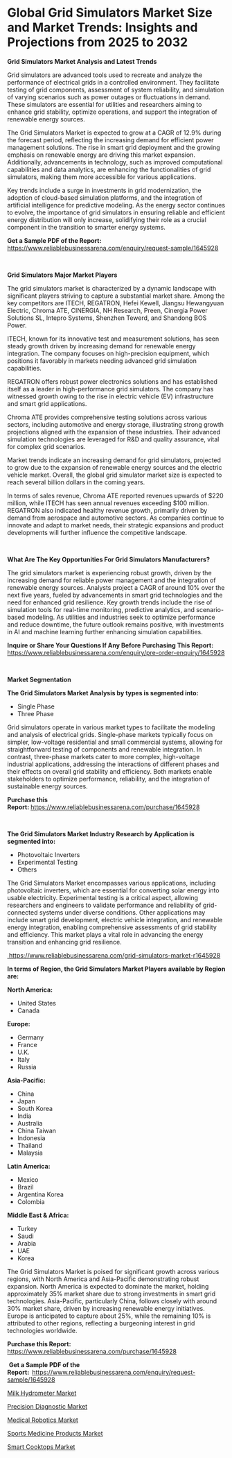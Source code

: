 <p><h1>Global Grid Simulators Market Size and Market Trends: Insights and Projections from 2025 to 2032</h1></p><p><strong>Grid Simulators Market Analysis and Latest Trends</strong></p>
<p><p>Grid simulators are advanced tools used to recreate and analyze the performance of electrical grids in a controlled environment. They facilitate testing of grid components, assessment of system reliability, and simulation of varying scenarios such as power outages or fluctuations in demand. These simulators are essential for utilities and researchers aiming to enhance grid stability, optimize operations, and support the integration of renewable energy sources.</p><p>The Grid Simulators Market is expected to grow at a CAGR of 12.9% during the forecast period, reflecting the increasing demand for efficient power management solutions. The rise in smart grid deployment and the growing emphasis on renewable energy are driving this market expansion. Additionally, advancements in technology, such as improved computational capabilities and data analytics, are enhancing the functionalities of grid simulators, making them more accessible for various applications.</p><p>Key trends include a surge in investments in grid modernization, the adoption of cloud-based simulation platforms, and the integration of artificial intelligence for predictive modeling. As the energy sector continues to evolve, the importance of grid simulators in ensuring reliable and efficient energy distribution will only increase, solidifying their role as a crucial component in the transition to smarter energy systems.</p></p>
<p><strong>Get a Sample PDF of the Report:&nbsp;</strong> <a href="https://www.reliablebusinessarena.com/enquiry/request-sample/1645928?utm_campaign=2195&utm_medium=2&utm_source=Github&utm_content=ia&utm_term=10042025&utm_id=grid-simulators">https://www.reliablebusinessarena.com/enquiry/request-sample/1645928</a></p>
<p>&nbsp;</p>
<p><strong>Grid Simulators Major Market Players</strong></p>
<p><p>The grid simulators market is characterized by a dynamic landscape with significant players striving to capture a substantial market share. Among the key competitors are ITECH, REGATRON, Hefei Kewell, Jiangsu Hewangyuan Electric, Chroma ATE, CINERGIA, NH Research, Preen, Cinergia Power Solutions SL, Intepro Systems, Shenzhen Tewerd, and Shandong BOS Power.</p><p>ITECH, known for its innovative test and measurement solutions, has seen steady growth driven by increasing demand for renewable energy integration. The company focuses on high-precision equipment, which positions it favorably in markets needing advanced grid simulation capabilities.</p><p>REGATRON offers robust power electronics solutions and has established itself as a leader in high-performance grid simulators. The company has witnessed growth owing to the rise in electric vehicle (EV) infrastructure and smart grid applications.</p><p>Chroma ATE provides comprehensive testing solutions across various sectors, including automotive and energy storage, illustrating strong growth projections aligned with the expansion of these industries. Their advanced simulation technologies are leveraged for R&D and quality assurance, vital for complex grid scenarios.</p><p>Market trends indicate an increasing demand for grid simulators, projected to grow due to the expansion of renewable energy sources and the electric vehicle market. Overall, the global grid simulator market size is expected to reach several billion dollars in the coming years.</p><p>In terms of sales revenue, Chroma ATE reported revenues upwards of $220 million, while ITECH has seen annual revenues exceeding $100 million. REGATRON also indicated healthy revenue growth, primarily driven by demand from aerospace and automotive sectors. As companies continue to innovate and adapt to market needs, their strategic expansions and product developments will further influence the competitive landscape.</p></p>
<p>&nbsp;</p>
<p><strong>What Are The Key Opportunities For Grid Simulators Manufacturers?</strong></p>
<p><p>The grid simulators market is experiencing robust growth, driven by the increasing demand for reliable power management and the integration of renewable energy sources. Analysts project a CAGR of around 10% over the next five years, fueled by advancements in smart grid technologies and the need for enhanced grid resilience. Key growth trends include the rise of simulation tools for real-time monitoring, predictive analytics, and scenario-based modeling. As utilities and industries seek to optimize performance and reduce downtime, the future outlook remains positive, with investments in AI and machine learning further enhancing simulation capabilities.</p></p>
<p><strong>Inquire or Share Your Questions If Any Before Purchasing This Report:</strong> <a href="https://www.reliablebusinessarena.com/enquiry/pre-order-enquiry/1645928?utm_campaign=2195&utm_medium=2&utm_source=Github&utm_content=ia&utm_term=10042025&utm_id=grid-simulators">https://www.reliablebusinessarena.com/enquiry/pre-order-enquiry/1645928</a></p>
<p>&nbsp;</p>
<p><strong>Market Segmentation</strong></p>
<p><strong>The Grid Simulators Market Analysis by types is segmented into:</strong></p>
<p><ul><li>Single Phase</li><li>Three Phase</li></ul></p>
<p><p>Grid simulators operate in various market types to facilitate the modeling and analysis of electrical grids. Single-phase markets typically focus on simpler, low-voltage residential and small commercial systems, allowing for straightforward testing of components and renewable integration. In contrast, three-phase markets cater to more complex, high-voltage industrial applications, addressing the interactions of different phases and their effects on overall grid stability and efficiency. Both markets enable stakeholders to optimize performance, reliability, and the integration of sustainable energy sources.</p></p>
<p><strong>Purchase this Report:&nbsp;</strong><a href="https://www.reliablebusinessarena.com/purchase/1645928?utm_campaign=2195&utm_medium=2&utm_source=Github&utm_content=ia&utm_term=10042025&utm_id=grid-simulators">https://www.reliablebusinessarena.com/purchase/1645928</a></p>
<p>&nbsp;</p>
<p><strong>The Grid Simulators Market Industry Research by Application is segmented into:</strong></p>
<p><ul><li>Photovoltaic Inverters</li><li>Experimental Testing</li><li>Others</li></ul></p>
<p><p>The Grid Simulators Market encompasses various applications, including photovoltaic inverters, which are essential for converting solar energy into usable electricity. Experimental testing is a critical aspect, allowing researchers and engineers to validate performance and reliability of grid-connected systems under diverse conditions. Other applications may include smart grid development, electric vehicle integration, and renewable energy integration, enabling comprehensive assessments of grid stability and efficiency. This market plays a vital role in advancing the energy transition and enhancing grid resilience.</p></p>
<p><a href="https://www.reliablebusinessarena.com/grid-simulators-market-r1645928?utm_campaign=2195&utm_medium=2&utm_source=Github&utm_content=ia&utm_term=10042025&utm_id=grid-simulators">&nbsp;https://www.reliablebusinessarena.com/grid-simulators-market-r1645928</a></p>
<p><strong>In terms of Region, the Grid Simulators Market Players available by Region are:</strong></p>
<p>
    <p> <strong> North America: </strong>
        <ul>
            <li>United States</li>
            <li>Canada</li>
        </ul>
        </p> 
    <p> <strong> Europe: </strong>
        <ul>
            <li>Germany</li>
            <li>France</li>
            <li>U.K.</li>
            <li>Italy</li>
            <li>Russia</li>
        </ul>
        </p> 
    <p> <strong> Asia-Pacific: </strong>
        <ul>
            <li>China</li>
            <li>Japan</li>
            <li>South Korea</li>
            <li>India</li>
            <li>Australia</li>
            <li>China Taiwan</li>
            <li>Indonesia</li>
            <li>Thailand</li>
            <li>Malaysia</li>
        </ul>
        </p> 
    <p> <strong> Latin America: </strong>
        <ul>
            <li>Mexico</li>
            <li>Brazil</li>
            <li>Argentina Korea</li>
            <li>Colombia</li>
        </ul>
        </p> 
    <p> <strong> Middle East & Africa: </strong>
        <ul>
            <li>Turkey</li>
            <li>Saudi</li>
            <li>Arabia</li>
            <li>UAE</li>
            <li>Korea</li>
        </ul>
    </p>
    </p>
<p><p>The Grid Simulators Market is poised for significant growth across various regions, with North America and Asia-Pacific demonstrating robust expansion. North America is expected to dominate the market, holding approximately 35% market share due to strong investments in smart grid technologies. Asia-Pacific, particularly China, follows closely with around 30% market share, driven by increasing renewable energy initiatives. Europe is anticipated to capture about 25%, while the remaining 10% is attributed to other regions, reflecting a burgeoning interest in grid technologies worldwide.</p></p>
<p><strong>Purchase this Report: </strong><a href="https://www.reliablebusinessarena.com/purchase/1645928?utm_campaign=2195&utm_medium=2&utm_source=Github&utm_content=ia&utm_term=10042025&utm_id=grid-simulators">https://www.reliablebusinessarena.com/purchase/1645928</a></p>
<p>&nbsp;<strong>Get a Sample PDF of the Report:&nbsp;&nbsp;</strong><a href="https://www.reliablebusinessarena.com/enquiry/request-sample/1645928?utm_campaign=2195&utm_medium=2&utm_source=Github&utm_content=ia&utm_term=10042025&utm_id=grid-simulators">https://www.reliablebusinessarena.com/enquiry/request-sample/1645928</a></p>
<p><strong></strong></p>
<p><p><a href="https://github.com/FlorianWolf90/Market-Research-Report-List-2/blob/main/milk-hydrometer-market.md?utm_campaign=2195&utm_medium=2&utm_source=Github&utm_content=ia&utm_term=10042025&utm_id=grid-simulators">Milk Hydrometer Market</a></p><p><a href="https://www.linkedin.com/pulse/precision-diagnostic-market-trends-report-examining-current-vocef?utm_campaign=2195&utm_medium=2&utm_source=Github&utm_content=ia&utm_term=10042025&utm_id=grid-simulators">Precision Diagnostic Market</a></p><p><a href="https://www.linkedin.com/pulse/current-evaluation-future-outlook-medical-robotics-market-1zpee?utm_campaign=2195&utm_medium=2&utm_source=Github&utm_content=ia&utm_term=10042025&utm_id=grid-simulators">Medical Robotics Market</a></p><p><a href="https://www.linkedin.com/pulse/sports-medicine-products-market-analysis-2025-2032-trends-bngne?utm_campaign=2195&utm_medium=2&utm_source=Github&utm_content=ia&utm_term=10042025&utm_id=grid-simulators">Sports Medicine Products Market</a></p><p><a href="https://github.com/NargisHussain75/Market-Research-Report-List-2/blob/main/smart-cooktops-market.md?utm_campaign=2195&utm_medium=2&utm_source=Github&utm_content=ia&utm_term=10042025&utm_id=grid-simulators">Smart Cooktops Market</a></p></p>